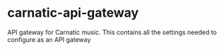 # carnatic-api-gateway
API gateway for Carnatic music. This contains all the settings needed to configure as an API gateway
